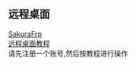 ## 远程桌面 ##  

[SakuraFrp](https://www.natfrp.com/)  
[远程桌面教程](https://doc.natfrp.com/#/app/rdp)  
请先注册一个账号,然后按教程进行操作